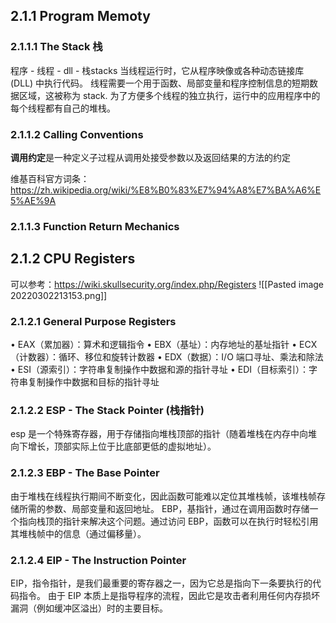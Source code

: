 ## 2.1.1 Program Memoty
### 2.1.1.1 The Stack 栈
程序 - 线程 - dll - 栈stacks
当线程运行时，它从程序映像或各种动态链接库 (DLL) 中执行代码。
线程需要一个用于函数、局部变量和程序控制信息的短期数据区域，这被称为 stack. 
为了方便多个线程的独立执行，运行中的应用程序中的每个线程都有自己的堆栈。

### 2.1.1.2 Calling Conventions
**调用约定**是一种定义子过程从调用处接受参数以及返回结果的方法的约定

维基百科官方词条：
https://zh.wikipedia.org/wiki/%E8%B0%83%E7%94%A8%E7%BA%A6%E5%AE%9A

### 2.1.1.3 Function Return Mechanics

## 2.1.2 CPU Registers
可以参考：https://wiki.skullsecurity.org/index.php/Registers
![[Pasted image 20220302213153.png]]

### 2.1.2.1 General Purpose Registers
• EAX（累加器）：算术和逻辑指令
• EBX（基址）：内存地址的基址指针
• ECX（计数器）：循环、移位和旋转计数器
• EDX（数据）：I/O 端口寻址、乘法和除法
• ESI（源索引）：字符串复制操作中数据和源的指针寻址
• EDI（目标索引）：字符串复制操作中数据和目标的指针寻址

### 2.1.2.2 ESP - The Stack Pointer (栈指针)

esp 是一个特殊寄存器，用于存储指向堆栈顶部的指针（随着堆栈在内存中向堆向下增长，顶部实际上位于比底部更低的虚拟地址）。 

### 2.1.2.3 EBP - The Base Pointer
由于堆栈在线程执行期间不断变化，因此函数可能难以定位其堆栈帧，该堆栈帧存储所需的参数、局部变量和返回地址。 EBP，基指针，通过在调用函数时存储一个指向栈顶的指针来解决这个问题。通过访问 EBP，函数可以在执行时轻松引用其堆栈帧中的信息（通过偏移量）。

### 2.1.2.4 EIP - The Instruction Pointer
EIP，指令指针，是我们最重要的寄存器之一，因为它总是指向下一条要执行的代码指令。 由于 EIP 本质上是指导程序的流程，因此它是攻击者利用任何内存损坏漏洞（例如缓冲区溢出）时的主要目标。


